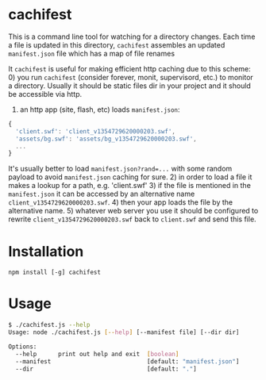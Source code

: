 cachifest
=========

This is a command line tool for watching for a directory changes.
Each time a file is updated in this directory, `cachifest` assembles an updated `manifest.json` file which has a map of file renames 

It `cachifest` is useful for making efficient http caching due to this scheme:
0) you run `cachifest` (consider forever, monit, supervisord, etc.) to monitor a directory. Usually it should be static files dir in your project and it should be accessible via http.
1) an http app (site, flash, etc) loads `manifest.json`:
```js
{
  'client.swf': 'client_v1354729620000203.swf',
  'assets/bg.swf': 'assets/bg_v1354729620000203.swf',
  ...
}
```
It's usually better to load `manifest.json?rand=...` with some random payload to avoid `manifest.json` caching for sure.
2) in order to load a file it makes a lookup for a path, e.g. 'client.swf'
3) if the file is mentioned in the `manifest.json` it can be accessed by an alternative name `client_v1354729620000203.swf`.
4) then your app loads the file by the alternative name.
5) whatever web server you use it should be configured to rewrite `client_v1354729620000203.swf` back to `client.swf` and send this file.

Installation
============

`npm install [-g] cachifest`

Usage
=====

```bash
$ ./cachifest.js --help
Usage: node ./cachifest.js [--help] [--manifest file] [--dir dir]

Options:
  --help      print out help and exit  [boolean]
  --manifest                           [default: "manifest.json"]
  --dir                                [default: "."]
```